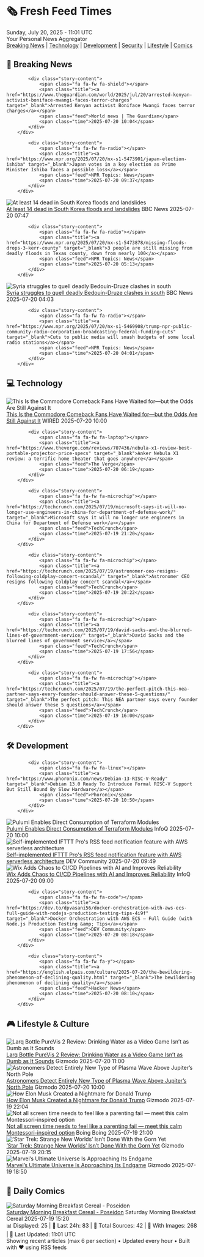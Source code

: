 <!-- Processing 54 RSS feeds at 2025-07-20 11:01:23 UTC -->
<!-- Processing: Penny Arcade -->
<!-- Processing: Garfield -->
<!-- Processing: Questionable Content -->
<!-- Processing: Girl Genius -->
<!-- Processing: NPR News -->
<!-- Processing: CBC News -->
<!-- Error processing https://rss.cbc.ca/lineup/topstories.xml: The read operation timed out -->
<!-- Processing: Reuters Top News -->
<!-- Processing: ABC News Breaking -->
<!-- Processing: NBC News Breaking -->
<!-- Processing: Guardian World News -->
<!-- Processing: TechCrunch -->
<!-- Processing: The Verge -->
<!-- Processing: Ars Technica -->
<!-- Processing: WIRED -->
<!-- Processing: Hacker News -->
<!-- Processing: Phoronix Linux News -->
<!-- Processing: OMG! Ubuntu -->
<!-- Processing: Linux.com -->
<!-- Processing: GitHub Blog -->
<!-- Processing: GitLab Blog -->
<!-- Processing: DZone -->
<!-- Processing: Martin Fowler -->
<!-- Processing: Gizmodo -->
<!-- Processing: Kotaku -->
<!-- Processing: Boing Boing -->
<!-- Processing: Krebs on Security -->
<!-- Generated 5 new posts out of 26 feeds processed -->
<div class="newspaper-header">
    <h1 class="newspaper-title">🗞️ Fresh Feed Times</h1>
    <div class="newspaper-date">Sunday, July 20, 2025 - 11:01 UTC</div>
    <div class="newspaper-subtitle">Your Personal News Aggregator</div>
</div>

<div class="newspaper-nav">
    <a href="#breaking">Breaking News</a> |
    <a href="#tech">Technology</a> |
    <a href="#dev">Development</a> |
    <a href="#security">Security</a> |
    <a href="#lifestyle">Lifestyle</a> |
    <a href="#webcomics">Comics</a>
</div>

<div class="news-section breaking-news" id="breaking">
<h2 class="section-header">🚨 Breaking News</h2>
<div class="stories-container">
<div class="story">
            
            <div class="story-content">
                <span class="fa fa-fw fa-shield"></span>
                <span class="title"><a href="https://www.theguardian.com/world/2025/jul/20/arrested-kenyan-activist-boniface-mwangi-faces-terror-charges" target="_blank">Arrested Kenyan activist Boniface Mwangi faces terror charges</a></span>
                <span class="feed">World news | The Guardian</span>
                <span class="time">2025-07-20 10:04</span>
            </div>
        </div>
<div class="story">
            
            <div class="story-content">
                <span class="fa fa-fw fa-radio"></span>
                <span class="title"><a href="https://www.npr.org/2025/07/20/nx-s1-5473901/japan-election-ishiba" target="_blank">Japan votes in a key election as Prime Minister Ishiba faces a possible loss</a></span>
                <span class="feed">NPR Topics: News</span>
                <span class="time">2025-07-20 09:37</span>
            </div>
        </div>
<div class="story">
            <img src="https://ichef.bbci.co.uk/ace/standard/240/cpsprodpb/60ce/live/11a01780-6532-11f0-80c4-01fda5be40ab.jpg" alt="At least 14 dead in South Korea floods and landslides" class="story-image" loading="lazy" onerror="this.style.display='none'">
            <div class="story-content">
                <span class="fa fa-fw fa-earth-americas"></span>
                <span class="title"><a href="https://www.bbc.com/news/articles/cwygzxd8g9jo" target="_blank">At least 14 dead in South Korea floods and landslides</a></span>
                <span class="feed">BBC News</span>
                <span class="time">2025-07-20 07:47</span>
            </div>
        </div>
<div class="story">
            
            <div class="story-content">
                <span class="fa fa-fw fa-radio"></span>
                <span class="title"><a href="https://www.npr.org/2025/07/20/nx-s1-5473878/missing-floods-drops-3-kerr-county" target="_blank">3 people are still missing from deadly floods in Texas county, down from nearly 100</a></span>
                <span class="feed">NPR Topics: News</span>
                <span class="time">2025-07-20 05:13</span>
            </div>
        </div>
<div class="story">
            <img src="https://ichef.bbci.co.uk/ace/standard/240/cpsprodpb/9495/live/d2401f40-651d-11f0-8dbd-f3d32ebd3327.jpg" alt="Syria struggles to quell deadly Bedouin-Druze clashes in south" class="story-image" loading="lazy" onerror="this.style.display='none'">
            <div class="story-content">
                <span class="fa fa-fw fa-earth-americas"></span>
                <span class="title"><a href="https://www.bbc.com/news/articles/c0m87d4p9gvo" target="_blank">Syria struggles to quell deadly Bedouin-Druze clashes in south</a></span>
                <span class="feed">BBC News</span>
                <span class="time">2025-07-20 04:03</span>
            </div>
        </div>
<div class="story">
            
            <div class="story-content">
                <span class="fa fa-fw fa-radio"></span>
                <span class="title"><a href="https://www.npr.org/2025/07/20/nx-s1-5469908/trump-npr-public-community-radio-corporation-broadcasting-federal-funding-cuts" target="_blank">Cuts to public media will smash budgets of some local radio stations</a></span>
                <span class="feed">NPR Topics: News</span>
                <span class="time">2025-07-20 04:01</span>
            </div>
        </div>
</div>
</div>
<div class="news-section tech-news" id="tech">
<h2 class="section-header">💻 Technology</h2>
<div class="stories-container">
<div class="story">
            <img src="https://media.wired.com/photos/6879325a19fb0e4d83fc6b2d/master/pass/_%20Commodore%2064U%20Starlight.jpg" alt="This Is the Commodore Comeback Fans Have Waited for—but the Odds Are Still Against It" class="story-image" loading="lazy" onerror="this.style.display='none'">
            <div class="story-content">
                <span class="fa fa-fw fa-bolt"></span>
                <span class="title"><a href="https://www.wired.com/story/the-risky-business-of-bringing-commodore-back-to-life/" target="_blank">This Is the Commodore Comeback Fans Have Waited for—but the Odds Are Still Against It</a></span>
                <span class="feed">WIRED</span>
                <span class="time">2025-07-20 10:00</span>
            </div>
        </div>
<div class="story">
            
            <div class="story-content">
                <span class="fa fa-fw fa-laptop"></span>
                <span class="title"><a href="https://www.theverge.com/reviews/707436/nebula-x1-review-best-portable-projector-price-specs" target="_blank">Anker Nebula X1 review: a terrific home theater that goes anywhere</a></span>
                <span class="feed">The Verge</span>
                <span class="time">2025-07-20 06:19</span>
            </div>
        </div>
<div class="story">
            
            <div class="story-content">
                <span class="fa fa-fw fa-microchip"></span>
                <span class="title"><a href="https://techcrunch.com/2025/07/19/microsoft-says-it-will-no-longer-use-engineers-in-china-for-department-of-defense-work/" target="_blank">Microsoft says it will no longer use engineers in China for Department of Defense work</a></span>
                <span class="feed">TechCrunch</span>
                <span class="time">2025-07-19 21:20</span>
            </div>
        </div>
<div class="story">
            
            <div class="story-content">
                <span class="fa fa-fw fa-microchip"></span>
                <span class="title"><a href="https://techcrunch.com/2025/07/19/astronomer-ceo-resigns-following-coldplay-concert-scandal/" target="_blank">Astronomer CEO resigns following Coldplay concert scandal</a></span>
                <span class="feed">TechCrunch</span>
                <span class="time">2025-07-19 20:22</span>
            </div>
        </div>
<div class="story">
            
            <div class="story-content">
                <span class="fa fa-fw fa-microchip"></span>
                <span class="title"><a href="https://techcrunch.com/2025/07/19/david-sacks-and-the-blurred-lines-of-government-service/" target="_blank">David Sacks and the blurred lines of government service</a></span>
                <span class="feed">TechCrunch</span>
                <span class="time">2025-07-19 17:56</span>
            </div>
        </div>
<div class="story">
            
            <div class="story-content">
                <span class="fa fa-fw fa-microchip"></span>
                <span class="title"><a href="https://techcrunch.com/2025/07/19/the-perfect-pitch-this-nea-partner-says-every-founder-should-answer-these-5-questions/" target="_blank">The perfect pitch: This NEA partner says every founder should answer these 5 questions</a></span>
                <span class="feed">TechCrunch</span>
                <span class="time">2025-07-19 16:00</span>
            </div>
        </div>
</div>
</div>
<div class="news-section dev-news" id="dev">
<h2 class="section-header">🛠️ Development</h2>
<div class="stories-container">
<div class="story">
            
            <div class="story-content">
                <span class="fa fa-fw fa-linux"></span>
                <span class="title"><a href="https://www.phoronix.com/news/Debian-13-RISC-V-Ready" target="_blank">Debian 13.0 Ready To Introduce Formal RISC-V Support But Still Bound By Slow Hardware</a></span>
                <span class="feed">Phoronix</span>
                <span class="time">2025-07-20 10:50</span>
            </div>
        </div>
<div class="story">
            <img src="https://res.infoq.com/news/2025/07/pulumi-terraform-module-support/en/headerimage/header-1752699630403.jpeg" alt="Pulumi Enables Direct Consumption of Terraform Modules" class="story-image" loading="lazy" onerror="this.style.display='none'">
            <div class="story-content">
                <span class="fa fa-fw fa-info-circle"></span>
                <span class="title"><a href="https://www.infoq.com/news/2025/07/pulumi-terraform-module-support/?utm_campaign=infoq_content&utm_source=infoq&utm_medium=feed&utm_term=global" target="_blank">Pulumi Enables Direct Consumption of Terraform Modules</a></span>
                <span class="feed">InfoQ</span>
                <span class="time">2025-07-20 10:00</span>
            </div>
        </div>
<div class="story">
            <img src="https://media2.dev.to/dynamic/image/width=800%2Cheight=%2Cfit=scale-down%2Cgravity=auto%2Cformat=auto/https%3A%2F%2Fassets.dev.to%2Fassets%2Fgithub-logo-5a155e1f9a670af7944dd5e12375bc76ed542ea80224905ecaf878b9157cdefc.svg" alt="Self-implemented IFTTT Pro&#x27;s RSS feed notification feature with AWS serverless architecture" class="story-image" loading="lazy" onerror="this.style.display='none'">
            <div class="story-content">
                <span class="fa fa-fw fa-code"></span>
                <span class="title"><a href="https://dev.to/masutaka/self-implemented-ifttt-pros-rss-feed-notification-feature-with-aws-serverless-architecture-2ope" target="_blank">Self-implemented IFTTT Pro&#x27;s RSS feed notification feature with AWS serverless architecture</a></span>
                <span class="feed">DEV Community</span>
                <span class="time">2025-07-20 09:49</span>
            </div>
        </div>
<div class="story">
            <img src="https://res.infoq.com/news/2025/07/wix-chaos-ai-cicd-pipelines/en/headerimage/generatedHeaderImage-1752959002177.jpg" alt="Wix Adds Chaos to CI/CD Pipelines with AI and Improves Reliability" class="story-image" loading="lazy" onerror="this.style.display='none'">
            <div class="story-content">
                <span class="fa fa-fw fa-info-circle"></span>
                <span class="title"><a href="https://www.infoq.com/news/2025/07/wix-chaos-ai-cicd-pipelines/?utm_campaign=infoq_content&utm_source=infoq&utm_medium=feed&utm_term=global" target="_blank">Wix Adds Chaos to CI/CD Pipelines with AI and Improves Reliability</a></span>
                <span class="feed">InfoQ</span>
                <span class="time">2025-07-20 09:00</span>
            </div>
        </div>
<div class="story">
            
            <div class="story-content">
                <span class="fa fa-fw fa-code"></span>
                <span class="title"><a href="https://dev.to/dpvasani56/docker-orchestration-with-aws-ecs-full-guide-with-nodejs-production-testing-tips-4i9f" target="_blank">Docker Orchestration with AWS ECS – Full Guide (with Node.js Production Testing &amp; Tips</a></span>
                <span class="feed">DEV Community</span>
                <span class="time">2025-07-20 08:18</span>
            </div>
        </div>
<div class="story">
            
            <div class="story-content">
                <span class="fa fa-fw fa-y"></span>
                <span class="title"><a href="https://english.elpais.com/culture/2025-07-20/the-bewildering-phenomenon-of-declining-quality.html" target="_blank">The bewildering phenomenon of declining quality</a></span>
                <span class="feed">Hacker News</span>
                <span class="time">2025-07-20 08:10</span>
            </div>
        </div>
</div>
</div>
<div class="news-section lifestyle-news" id="lifestyle">
<h2 class="section-header">🎮 Lifestyle & Culture</h2>
<div class="stories-container">
<div class="story">
            <img src="https://gizmodo.com/app/uploads/2025/07/Larq-Bottle-PureVis-2-review-04.jpg" alt="Larq Bottle PureVis 2 Review: Drinking Water as a Video Game Isn’t as Dumb as It Sounds" class="story-image" loading="lazy" onerror="this.style.display='none'">
            <div class="story-content">
                <span class="fa fa-fw fa-computer"></span>
                <span class="title"><a href="https://gizmodo.com/larq-bottle-purevis-2-review-drinking-water-as-a-video-game-isnt-as-dumb-as-it-sounds-2000631132" target="_blank">Larq Bottle PureVis 2 Review: Drinking Water as a Video Game Isn’t as Dumb as It Sounds</a></span>
                <span class="feed">Gizmodo</span>
                <span class="time">2025-07-20 11:00</span>
            </div>
        </div>
<div class="story">
            <img src="https://gizmodo.com/app/uploads/2025/07/juno-pic-jupiter-south-pole.jpg" alt="Astronomers Detect Entirely New Type of Plasma Wave Above Jupiter’s North Pole" class="story-image" loading="lazy" onerror="this.style.display='none'">
            <div class="story-content">
                <span class="fa fa-fw fa-computer"></span>
                <span class="title"><a href="https://gizmodo.com/astronomers-detect-entirely-new-type-of-plasma-wave-above-jupiters-north-pole-2000630859" target="_blank">Astronomers Detect Entirely New Type of Plasma Wave Above Jupiter’s North Pole</a></span>
                <span class="feed">Gizmodo</span>
                <span class="time">2025-07-20 10:00</span>
            </div>
        </div>
<div class="story">
            <img src="https://gizmodo.com/app/uploads/2025/05/Elon-Musk-Trump-May-30-2025.jpg" alt="How Elon Musk Created a Nightmare for Donald Trump" class="story-image" loading="lazy" onerror="this.style.display='none'">
            <div class="story-content">
                <span class="fa fa-fw fa-computer"></span>
                <span class="title"><a href="https://gizmodo.com/how-elon-musk-created-a-nightmare-for-donald-trump-2000631776" target="_blank">How Elon Musk Created a Nightmare for Donald Trump</a></span>
                <span class="feed">Gizmodo</span>
                <span class="time">2025-07-19 22:04</span>
            </div>
        </div>
<div class="story">
            <img src="https://i0.wp.com/boingboing.net/wp-content/uploads/2025/07/Pok-Pok-Lifetime-Subscription-1.jpg?fit=1200%2C901&amp;quality=60&amp;ssl=1" alt="Not all screen time needs to feel like a parenting fail — meet this calm Montessori-inspired option" class="story-image" loading="lazy" onerror="this.style.display='none'">
            <div class="story-content">
                <span class="fa fa-fw fa-arrow-right"></span>
                <span class="title"><a href="https://boingboing.net/2025/07/19/not-all-screen-time-needs-to-feel-like-a-parenting-fail-meet-this-calm-montessori-inspired-option.html" target="_blank">Not all screen time needs to feel like a parenting fail — meet this calm Montessori-inspired option</a></span>
                <span class="feed">Boing Boing</span>
                <span class="time">2025-07-19 21:00</span>
            </div>
        </div>
<div class="story">
            <img src="https://gizmodo.com/app/uploads/2025/07/star-trek-gorn.jpg" alt="‘Star Trek: Strange New Worlds’ Isn’t Done With the Gorn Yet" class="story-image" loading="lazy" onerror="this.style.display='none'">
            <div class="story-content">
                <span class="fa fa-fw fa-computer"></span>
                <span class="title"><a href="https://gizmodo.com/star-trek-strange-new-worlds-isnt-done-with-the-gorn-yet-2000631552" target="_blank">‘Star Trek: Strange New Worlds’ Isn’t Done With the Gorn Yet</a></span>
                <span class="feed">Gizmodo</span>
                <span class="time">2025-07-19 20:15</span>
            </div>
        </div>
<div class="story">
            <img src="https://gizmodo.com/app/uploads/2025/07/marvel-ultimate-endgame.jpg" alt="Marvel’s Ultimate Universe Is Approaching Its Endgame" class="story-image" loading="lazy" onerror="this.style.display='none'">
            <div class="story-content">
                <span class="fa fa-fw fa-computer"></span>
                <span class="title"><a href="https://gizmodo.com/marvels-ultimate-universe-is-approaching-its-endgame-2000631438" target="_blank">Marvel’s Ultimate Universe Is Approaching Its Endgame</a></span>
                <span class="feed">Gizmodo</span>
                <span class="time">2025-07-19 18:50</span>
            </div>
        </div>
</div>
</div>
<div class="news-section webcomics-section" id="webcomics">
<h2 class="section-header">🎨 Daily Comics</h2>
<div class="stories-container">
<div class="story">
            <img src="https://www.smbc-comics.com/comics/1752732301-20250720.png" alt="Saturday Morning Breakfast Cereal - Poseidon" class="story-image" loading="lazy" onerror="this.style.display='none'">
            <div class="story-content">
                <span class="fa fa-fw fa-smile"></span>
                <span class="title"><a href="https://www.smbc-comics.com/comic/poseidon" target="_blank">Saturday Morning Breakfast Cereal - Poseidon</a></span>
                <span class="feed">Saturday Morning Breakfast Cereal</span>
                <span class="time">2025-07-19 15:20</span>
            </div>
        </div>
</div>
</div>

<div class="newspaper-footer">
    <div class="stats">
        📊 Displayed: 25 | 📅 Last 24h: 83 | 📡 Total Sources: 42 | 📸 With Images: 268 |
        🔄 Last Updated: 11:01 UTC
    </div>
    <div class="footer-note">
        Showing recent articles (max 6 per section) • Updated every hour • Built with ❤️ using RSS feeds
    </div>
</div>
